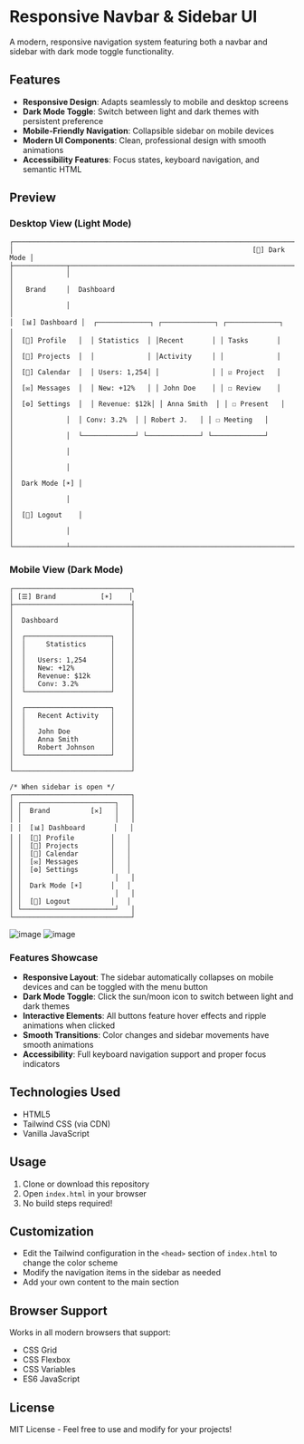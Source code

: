 # Responsive Navbar & Sidebar UI

A modern, responsive navigation system featuring both a navbar and sidebar with dark mode toggle functionality.

## Features

- **Responsive Design**: Adapts seamlessly to mobile and desktop screens
- **Dark Mode Toggle**: Switch between light and dark themes with persistent preference
- **Mobile-Friendly Navigation**: Collapsible sidebar on mobile devices
- **Modern UI Components**: Clean, professional design with smooth animations
- **Accessibility Features**: Focus states, keyboard navigation, and semantic HTML

## Preview

### Desktop View (Light Mode)
```
┌─────────────────────────────────────────────────────────────────────────┐
│                                                           [🌙] Dark Mode │
├─────────────┬───────────────────────────────────────────────────────────┤
│             │                                                           │
│   Brand     │  Dashboard                                                │
│             │                                                           │
│  [📊] Dashboard │  ┌─────────────┐ ┌─────────────┐ ┌─────────────┐         │
│  [👤] Profile   │  │ Statistics  │ │Recent       │ │ Tasks       │         │
│  [📁] Projects  │  │             │ │Activity     │ │             │         │
│  [📅] Calendar  │  │ Users: 1,254│ │             │ │ ☑ Project   │         │
│  [✉️] Messages  │  │ New: +12%   │ │ John Doe    │ │ ☐ Review    │         │
│  [⚙️] Settings  │  │ Revenue: $12k│ │ Anna Smith  │ │ ☐ Present   │         │
│             │  │ Conv: 3.2%  │ │ Robert J.   │ │ ☐ Meeting   │         │
│             │  └─────────────┘ └─────────────┘ └─────────────┘         │
│             │                                                           │
│             │                                                           │
│  Dark Mode [☀️] │                                                           │
│             │                                                           │
│  [🚪] Logout    │                                                           │
│             │                                                           │
└─────────────┴───────────────────────────────────────────────────────────┘
```

### Mobile View (Dark Mode)
```
┌─────────────────────────────┐
│ [☰] Brand           [☀️]    │
├─────────────────────────────┤
│                             │
│  Dashboard                  │
│                             │
│  ┌─────────────────────┐    │
│  │     Statistics      │    │
│  │                     │    │
│  │   Users: 1,254      │    │
│  │   New: +12%         │    │
│  │   Revenue: $12k     │    │
│  │   Conv: 3.2%        │    │
│  └─────────────────────┘    │
│                             │
│  ┌─────────────────────┐    │
│  │   Recent Activity   │    │
│  │                     │    │
│  │   John Doe          │    │
│  │   Anna Smith        │    │
│  │   Robert Johnson    │    │
│  └─────────────────────┘    │
│                             │
└─────────────────────────────┘

/* When sidebar is open */
┌─────────────────────────────┐
│ ┌───────────────────────┐   │
│ │  Brand          [✕]   │   │
│ │                       │   │
│ │  [📊] Dashboard       │   │
│ │  [👤] Profile         │   │
│ │  [📁] Projects        │   │
│ │  [📅] Calendar        │   │
│ │  [✉️] Messages        │   │
│ │  [⚙️] Settings        │   │
│ │                       │   │
│ │  Dark Mode [☀️]       │   │
│ │                       │   │
│ │  [🚪] Logout          │   │
│ └───────────────────────┘   │
└─────────────────────────────┘
```


![image](https://github.com/user-attachments/assets/43c9f278-a61a-4308-b1ab-2343fb0ea7e7)
![image](https://github.com/user-attachments/assets/c19f3a55-9cda-47a2-b947-8fa46c97d898)



### Features Showcase

- **Responsive Layout**: The sidebar automatically collapses on mobile devices and can be toggled with the menu button
- **Dark Mode Toggle**: Click the sun/moon icon to switch between light and dark themes
- **Interactive Elements**: All buttons feature hover effects and ripple animations when clicked
- **Smooth Transitions**: Color changes and sidebar movements have smooth animations
- **Accessibility**: Full keyboard navigation support and proper focus indicators

## Technologies Used

- HTML5
- Tailwind CSS (via CDN)
- Vanilla JavaScript

## Usage

1. Clone or download this repository
2. Open `index.html` in your browser
3. No build steps required!

## Customization

- Edit the Tailwind configuration in the `<head>` section of `index.html` to change the color scheme
- Modify the navigation items in the sidebar as needed
- Add your own content to the main section

## Browser Support

Works in all modern browsers that support:
- CSS Grid
- CSS Flexbox
- CSS Variables
- ES6 JavaScript

## License

MIT License - Feel free to use and modify for your projects! 

